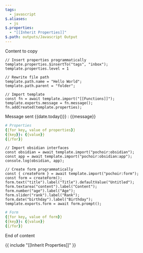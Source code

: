 ```yaml
---
tags:
  - javascript
$.aliases:
  - js
$.properties:
  - "[[Inherit Properties]]"
$.path: outputs/Javascript Output
---
```

Content to copy

```pochoir-js
// Insert properties programmatically
template.properties.$insertTo("tags", "inbox");
template.properties.level = 1
```

```pochoir-js
// Rewrite file path
template.path.name = "Hello World";
template.path.parent = "folder";
```

```pochoir-js
// Import template
const fn = await template.import("[[Functions]]");
template.exports.message = fn.message();
fn.addCreated(template.properties);
```

Message sent {{date.today()}} : {{message}}

```yml
# Properties
{{for key, value of properties}}
{{key}}: {{value}}
{{/for}}
```

```pochoir-js {disabled}
// Import obsidian interfaces
const obsidian = await template.import("pochoir:obsidian");
const app = await template.import("pochoir:obsidian:app");
console.log(obsidian, app);
```

```pochoir-js
// Create form programmatically
const { createForm } = await template.import("pochoir:form");
const form = createForm();
form.text("title").label("Title").defaultValue("Untitled");
form.textarea("content").label("Content");
form.number("age").label("Age");
form.slider("rank").label("Rank");
form.date("birthday").label("Birthday");
template.exports.form = await form.prompt();
```

```yml
# Form
{{for key, value of form}}
{{key}}: {{value}}
{{/for}}
```

End of content

{{ include "[[Inherit Properties]]" }}
